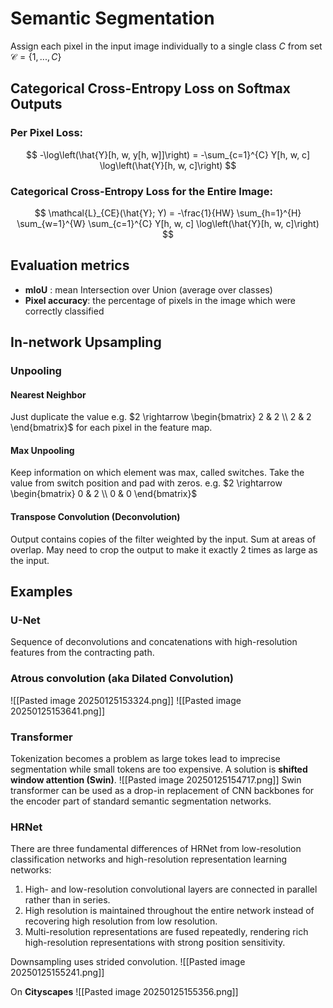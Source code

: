 # Semantic Segmentation 
Assign each pixel in the input image individually to a single class $C$ from set $\mathcal{C} = \{1,...,C\}$  


## Categorical Cross-Entropy Loss on Softmax Outputs

### Per Pixel Loss:
$$
-\log\left(\hat{Y}[h, w, y[h, w]]\right) = -\sum_{c=1}^{C} Y[h, w, c] \log\left(\hat{Y}[h, w, c]\right)
$$

### Categorical Cross-Entropy Loss for the Entire Image:
$$
\mathcal{L}_{CE}(\hat{Y}; Y) = -\frac{1}{HW} \sum_{h=1}^{H} \sum_{w=1}^{W} \sum_{c=1}^{C} Y[h, w, c] \log\left(\hat{Y}[h, w, c]\right)
$$

## Evaluation metrics
* **mIoU** : mean Intersection over Union (average over classes)
* **Pixel accuracy**: the percentage of pixels in the image which were correctly classified


## In-network Upsampling
### Unpooling
#### Nearest Neighbor
Just duplicate the value e.g. $2 \rightarrow \begin{bmatrix} 2 & 2 \\ 2 & 2 \end{bmatrix}$  for each pixel in the feature map. 
#### Max Unpooling
Keep information on which element was max, called switches. 
Take the value from switch position and pad with zeros. 
e.g. $2 \rightarrow \begin{bmatrix} 0 & 2 \\ 0 & 0 \end{bmatrix}$ 
#### Transpose Convolution (Deconvolution)
Output contains copies of the filter weighted by the input.
Sum at areas of overlap.
May need to crop the output to make it exactly 2 times as large as the input.

## Examples
### U-Net
Sequence of deconvolutions and concatenations with high-resolution features from the contracting path. 

### Atrous convolution (aka Dilated Convolution)
![[Pasted image 20250125153324.png]]
![[Pasted image 20250125153641.png]]

### Transformer
Tokenization becomes a problem as large tokes lead to imprecise segmentation while small tokens are too expensive. A solution is **shifted window attention (Swin)**.
![[Pasted image 20250125154717.png]]
Swin transformer can be used as a drop-in replacement of CNN backbones for the
encoder part of standard semantic segmentation networks.

### HRNet
There are three fundamental differences of HRNet from low-resolution classification networks and high-resolution representation learning networks:
1. High- and low-resolution convolutional layers are connected in parallel rather than in series.
2. High resolution is maintained throughout the entire network instead of recovering high resolution from low resolution.
3. Multi-resolution representations are fused repeatedly, rendering rich high-resolution representations with strong position sensitivity.

Downsampling uses strided convolution. 
![[Pasted image 20250125155241.png]]


On **Cityscapes** ![[Pasted image 20250125155356.png]]

